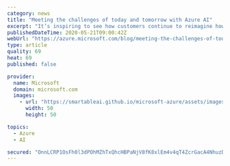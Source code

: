 ```yaml
---
category: news
title: "Meeting the challenges of today and tomorrow with Azure AI"
excerpt: "It’s inspiring to see how customers continue to reimagine how they work with the help of AI, which is more important today than ever. Our customers are finding innovative ways to deliver crisis management solutions, drive cost-savings, redefine customer engagement, and accelerate decision-making.\r\n\r\nHere"
publishedDateTime: 2020-05-21T09:00:42Z
webUrl: "https://azure.microsoft.com/blog/meeting-the-challenges-of-today-and-tomorrow-with-azure-ai/"
type: article
quality: 69
heat: 69
published: false

provider:
  name: Microsoft
  domain: microsoft.com
  images:
    - url: "https://smartableai.github.io/microsoft-azure/assets/images/organizations/microsoft.com-50x50.jpg"
      width: 50
      height: 50

topics:
  - Azure
  - AI

secured: "OnnLCRP1OsFh0l3dPOhMZhTxQhcHBPaNjV8fK8xlEm4v4qT4ZcrGacA4NhuzD5JYsTdEQt+eTuzCxjwBCSimKMg97HH+z4dPnc22OhkdABJzgYlUEPIpuxifUuWp0a+unm8h99AvLGKxse0wH4Hblx8LDi/Sa1ZT1DO1S1klTt+FsvcnavxpSEH6VEkxJkaD6JJUuvWMDsxmx0vWY1iCixRWO9tixIvZ39YTSy3wpW6tdQYWMOWhHDX+UdnJjWYdKKLUTmtBhPGZdLMNxFCmECB14Td2KNTWTNCEXTiYAkyHBB78I6iZK2J2zxNWOryx0CE+O4NVseUrq+k02+X0SoANGimLrr3AIXnC9Z4aRr8=;s+2WzcovysToQQNeqPJZbQ=="
---
```


